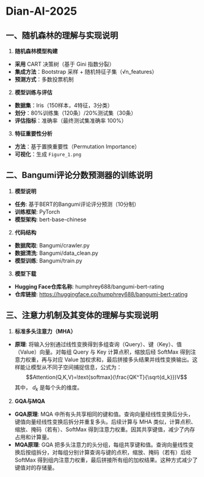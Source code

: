 # Dian-AI-2025
## ⼀、随机森林的理解与实现说明
1. **随机森林模型构建**  
- **采用** CART 决策树（基于 Gini 指数分裂）
- **集成方法**：Bootstrap 采样 + 随机特征子集（√n_features）
- **预测方式**：多数投票机制

2. **模型训练与评估**  
- **数据集**：Iris（150样本，4特征，3分类）
- **划分**：80%训练集（120条）/20%测试集（30条）
- **评估指标**：准确率（最终测试集准确率 100%）

3. **特征重要性分析**  
- **方法**：基于置换重要性（Permutation Importance）
- **可视化**：生成 `Figure_1.png`

## 二、Bangumi评论分数预测器的训练说明
1. **模型说明** 
- **任务**: 基于BERT的Bangumi评论评分预测（10分制）
- **训练框架**: PyTorch
- **模型架构**: bert-base-chinese

2. **代码结构** 
- **数据爬取**: Bangumi/crawler.py
- **数据清洗**: Bangumi/data_clean.py
- **模型训练**: Bangumi/train.py

3. **模型下载**
- **Hugging Face仓库名称**: humphrey688/bangumi-bert-rating
- **仓库链接**: https://huggingface.co/humphrey688/bangumi-bert-rating

## 三、注意⼒机制及其变体的理解与实现说明
1. **标准多头注意力（MHA）** 
- **原理**: 将输入分别通过线性变换得到多组查询（Query）、键（Key）、值（Value）向量。对每组 Query 与 Key 计算点积，缩放后经 SoftMax 得到注意力权重，再与对应 Value 加权求和，最后拼接多头结果并线性变换输出。这样能让模型从不同子空间捕捉信息，公式为：
$$Attention(Q,K,V)=\text{softmax}(\frac{QK^T}{\sqrt{d_k}})V$$
其中， ${d_k}$  是每个头的维度。
2. **GQA与MQA** 
- **GQA原理**: MQA 中所有头共享相同的键和值。查询向量经线性变换后分头，键值向量经线性变换后拆分并重复多头。后续计算与 MHA 类似，计算点积、缩放、掩码（若有）、SoftMax 得到注意力权重。因其共享键值，减少了内存占用和计算量。
- **MQA原理**: GQA 把多头注意力的头分组，每组共享键和值。查询向量线性变换后按组拆分，对每组分别计算查询与键的点积，缩放、掩码（若有）后经 SoftMax 得到组内注意力权重，最后拼接所有组的加权结果。这种方式减少了键值对的存储量。
